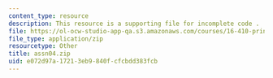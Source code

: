 ```yaml
---
content_type: resource
description: This resource is a supporting file for incomplete code .
file: https://ol-ocw-studio-app-qa.s3.amazonaws.com/courses/16-410-principles-of-autonomy-and-decision-making-fall-2010/e072d97a17213eb9840fcfcbdd383fcb_assn04.zip
file_type: application/zip
resourcetype: Other
title: assn04.zip
uid: e072d97a-1721-3eb9-840f-cfcbdd383fcb
---
```

